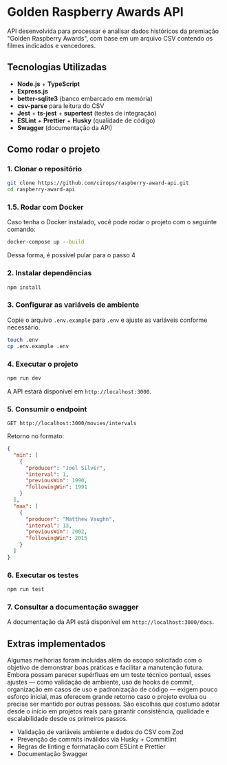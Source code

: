 # Golden Raspberry Awards API

API desenvolvida para processar e analisar dados históricos da premiação "Golden Raspberry Awards", com base em um arquivo CSV contendo os filmes indicados e vencedores.

## Tecnologias Utilizadas

- **Node.js** + **TypeScript**
- **Express.js**
- **better-sqlite3** (banco embarcado em memória)
- **csv-parse** para leitura do CSV
- **Jest** + **ts-jest** + **supertest** (testes de integração)
- **ESLint** + **Prettier** + **Husky** (qualidade de código)
- **Swagger** (documentação da API)

## Como rodar o projeto



### 1. Clonar o repositório

```bash
git clone https://github.com/cirops/raspberry-award-api.git
cd raspberry-award-api
```

### 1.5. Rodar com Docker
Caso tenha o Docker instalado, você pode rodar o projeto com o seguinte comando:
```bash
docker-compose up --build
```
Dessa forma, é possível pular para o passo 4

### 2. Instalar dependências

```bash
npm install
```

### 3. Configurar as variáveis de ambiente
Copie o arquivo `.env.example` para `.env` e ajuste as variáveis conforme necessário.

```bash
touch .env
cp .env.example .env
```

### 4. Executar o projeto

```bash
npm run dev
```
A API estará disponível em `http://localhost:3000`.

### 5. Consumir o endpoint

```http
GET http://localhost:3000/movies/intervals
```
Retorno no formato:
```json
{
  "min": [
    {
      "producer": "Joel Silver",
      "interval": 1,
      "previousWin": 1990,
      "followingWin": 1991
    }
  ],
  "max": [
    {
      "producer": "Matthew Vaughn",
      "interval": 13,
      "previousWin": 2002,
      "followingWin": 2015
    }
  ]
}
```

### 6. Executar os testes

```bash
npm run test
```

### 7. Consultar a documentação swagger
A documentação da API está disponível em `http://localhost:3000/docs`.

## Extras implementados
Algumas melhorias foram incluídas além do escopo solicitado com o objetivo de demonstrar boas práticas e facilitar a manutenção futura. Embora possam parecer supérfluas em um teste técnico pontual, esses ajustes — como validação de ambiente, uso de hooks de commit, organização em casos de uso e padronização de código — exigem pouco esforço inicial, mas oferecem grande retorno caso o projeto evolua ou precise ser mantido por outras pessoas. São escolhas que costumo adotar desde o início em projetos reais para garantir consistência, qualidade e escalabilidade desde os primeiros passos.

- Validação de variáveis ambiente e dados do CSV com Zod
- Prevenção de commits inválidos via Husky + Commitlint
- Regras de linting e formatação com ESLint e Prettier
- Documentação Swagger 